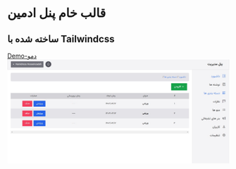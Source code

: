 # قالب خام پنل ادمین
## ساخته شده با Tailwindcss
[Demo-دمو](https://hamidrezadev.ir/projects/one-admin)
![alt text](https://github.com/98hosseinzadeh/Persian-admin-template/blob/master/demo.jpg)